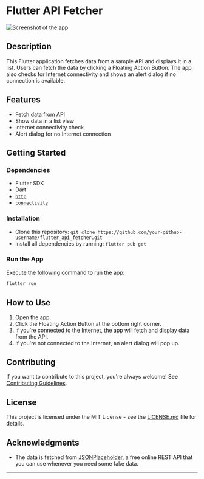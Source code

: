 # Flutter API Fetcher

![Screenshot of the app](link-to-your-screenshot)

## Description

This Flutter application fetches data from a sample API and displays it in a list. Users can fetch the data by clicking a Floating Action Button. The app also checks for Internet connectivity and shows an alert dialog if no connection is available.

## Features

- Fetch data from API
- Show data in a list view
- Internet connectivity check
- Alert dialog for no Internet connection

## Getting Started

### Dependencies

- Flutter SDK
- Dart
- [`http`](https://pub.dev/packages/http)
- [`connectivity`](https://pub.dev/packages/connectivity)

### Installation

- Clone this repository: `git clone https://github.com/your-github-username/flutter_api_fetcher.git`
- Install all dependencies by running: `flutter pub get`

### Run the App

Execute the following command to run the app:

```bash
flutter run
```

## How to Use

1. Open the app.
2. Click the Floating Action Button at the bottom right corner.
3. If you're connected to the Internet, the app will fetch and display data from the API.
4. If you're not connected to the Internet, an alert dialog will pop up.

## Contributing

If you want to contribute to this project, you're always welcome! See [Contributing Guidelines](CONTRIBUTING.md).

## License

This project is licensed under the MIT License - see the [LICENSE.md](LICENSE.md) file for details.

## Acknowledgments

- The data is fetched from [JSONPlaceholder](https://jsonplaceholder.typicode.com/), a free online REST API that you can use whenever you need some fake data.

---